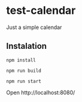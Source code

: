# test-calendar
Just a simple calendar

## Instalation

```npm install```

```npm run build```

```npm run start```


Open http://localhost:8080/